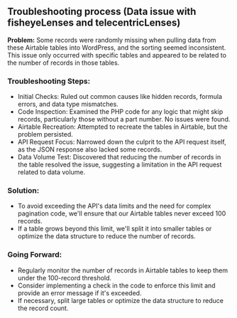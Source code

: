 ## Troubleshooting process (Data issue with fisheyeLenses and telecentricLenses)

**Problem:** Some records were randomly missing when pulling data from these Airtable tables into WordPress, and the sorting seemed inconsistent. This issue only occurred with specific tables and appeared to be related to the number of records in those tables.

### Troubleshooting Steps:
- Initial Checks: Ruled out common causes like hidden records, formula errors, and data type mismatches.
- Code Inspection: Examined the PHP code for any logic that might skip records, particularly those without a part number. No issues were found.
- Airtable Recreation: Attempted to recreate the tables in Airtable, but the problem persisted.
- API Request Focus: Narrowed down the culprit to the API request itself, as the JSON response also lacked some records.
- Data Volume Test: Discovered that reducing the number of records in the table resolved the issue, suggesting a limitation in the API request related to data volume.

### Solution:
- To avoid exceeding the API's data limits and the need for complex pagination code, we'll ensure that our Airtable tables never exceed 100 records.
- If a table grows beyond this limit, we'll split it into smaller tables or optimize the data structure to reduce the number of records.

### Going Forward:
- Regularly monitor the number of records in Airtable tables to keep them under the 100-record threshold.
- Consider implementing a check in the code to enforce this limit and provide an error message if it's exceeded.
- If necessary, split large tables or optimize the data structure to reduce the record count.
